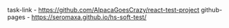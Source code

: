 task-link - https://github.com/AlpacaGoesCrazy/react-test-project
github-pages -  https://seromaxa.github.io/hs-soft-test/
